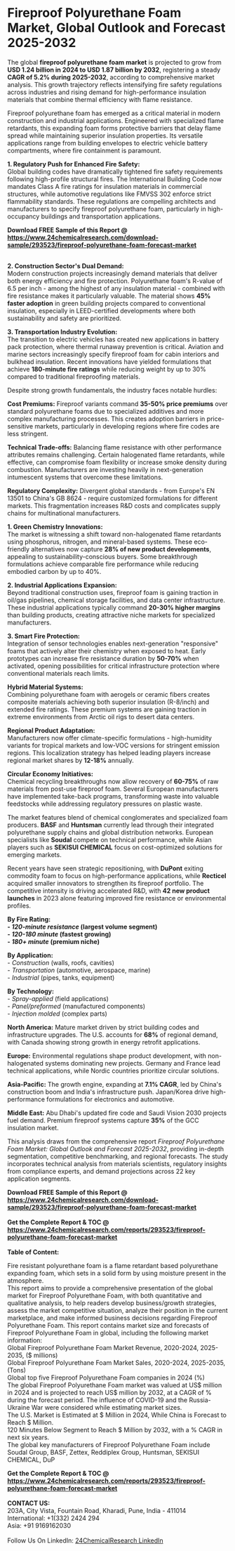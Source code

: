 <h1>Fireproof Polyurethane Foam Market, Global Outlook and Forecast 2025-2032</h1><p>The global <strong>fireproof polyurethane foam market</strong> is projected to grow from <strong>USD 1.24 billion in 2024 to USD 1.87 billion by 2032</strong>, registering a steady <strong>CAGR of 5.2% during 2025-2032</strong>, according to comprehensive market analysis. This growth trajectory reflects intensifying fire safety regulations across industries and rising demand for high-performance insulation materials that combine thermal efficiency with flame resistance.</p><p>Fireproof polyurethane foam has emerged as a critical material in modern construction and industrial applications. Engineered with specialized flame retardants, this expanding foam forms protective barriers that delay flame spread while maintaining superior insulation properties. Its versatile applications range from building envelopes to electric vehicle battery compartments, where fire containment is paramount.</p><p><strong>1. Regulatory Push for Enhanced Fire Safety:</strong><br>
Global building codes have dramatically tightened fire safety requirements following high-profile structural fires. The International Building Code now mandates Class A fire ratings for insulation materials in commercial structures, while automotive regulations like FMVSS 302 enforce strict flammability standards. These regulations are compelling architects and manufacturers to specify fireproof polyurethane foam, particularly in high-occupancy buildings and transportation applications.</p><div><b>Download FREE Sample of this Report @ 
            <a href="https://www.24chemicalresearch.com/download-sample/293523/fireproof-polyurethane-foam-forecast-market">
            https://www.24chemicalresearch.com/download-sample/293523/fireproof-polyurethane-foam-forecast-market</a></b></div><br><p><strong>2. Construction Sector's Dual Demand:</strong><br>
Modern construction projects increasingly demand materials that deliver both energy efficiency and fire protection. Polyurethane foam's R-value of 6.5 per inch - among the highest of any insulation material - combined with fire resistance makes it particularly valuable. The material shows <strong>45% faster adoption</strong> in green building projects compared to conventional insulation, especially in LEED-certified developments where both sustainability and safety are prioritized.</p><p><strong>3. Transportation Industry Evolution:</strong><br>
The transition to electric vehicles has created new applications in battery pack protection, where thermal runaway prevention is critical. Aviation and marine sectors increasingly specify fireproof foam for cabin interiors and bulkhead insulation. Recent innovations have yielded formulations that achieve <strong>180-minute fire ratings</strong> while reducing weight by up to 30% compared to traditional fireproofing materials.</p><p>Despite strong growth fundamentals, the industry faces notable hurdles:</p><p><strong>Cost Premiums:</strong> Fireproof variants command <strong>35-50% price premiums</strong> over standard polyurethane foams due to specialized additives and more complex manufacturing processes. This creates adoption barriers in price-sensitive markets, particularly in developing regions where fire codes are less stringent.</p><p><strong>Technical Trade-offs:</strong> Balancing flame resistance with other performance attributes remains challenging. Certain halogenated flame retardants, while effective, can compromise foam flexibility or increase smoke density during combustion. Manufacturers are investing heavily in next-generation intumescent systems that overcome these limitations.</p><p><strong>Regulatory Complexity:</strong> Divergent global standards - from Europe's EN 13501 to China's GB 8624 - require customized formulations for different markets. This fragmentation increases R&amp;D costs and complicates supply chains for multinational manufacturers.</p><p><strong>1. Green Chemistry Innovations:</strong><br>
The market is witnessing a shift toward non-halogenated flame retardants using phosphorus, nitrogen, and mineral-based systems. These eco-friendly alternatives now capture <strong>28% of new product developments</strong>, appealing to sustainability-conscious buyers. Some breakthrough formulations achieve comparable fire performance while reducing embodied carbon by up to 40%.</p><p><strong>2. Industrial Applications Expansion:</strong><br>
Beyond traditional construction uses, fireproof foam is gaining traction in oil/gas pipelines, chemical storage facilities, and data center infrastructure. These industrial applications typically command <strong>20-30% higher margins</strong> than building products, creating attractive niche markets for specialized manufacturers.</p><p><strong>3. Smart Fire Protection:</strong><br>
Integration of sensor technologies enables next-generation "responsive" foams that actively alter their chemistry when exposed to heat. Early prototypes can increase fire resistance duration by <strong>50-70%</strong> when activated, opening possibilities for critical infrastructure protection where conventional materials reach limits.</p><p><strong>Hybrid Material Systems:</strong><br>
	Combining polyurethane foam with aerogels or ceramic fibers creates composite materials achieving both superior insulation (R-8/inch) and extended fire ratings. These premium systems are gaining traction in extreme environments from Arctic oil rigs to desert data centers.</p><p><strong>Regional Product Adaptation:</strong><br>
	Manufacturers now offer climate-specific formulations - high-humidity variants for tropical markets and low-VOC versions for stringent emission regions. This localization strategy has helped leading players increase regional market shares by <strong>12-18%</strong> annually.</p><p><strong>Circular Economy Initiatives:</strong><br>
	Chemical recycling breakthroughs now allow recovery of <strong>60-75%</strong> of raw materials from post-use fireproof foam. Several European manufacturers have implemented take-back programs, transforming waste into valuable feedstocks while addressing regulatory pressures on plastic waste.</p><p>The market features blend of chemical conglomerates and specialized foam producers. <strong>BASF</strong> and <strong>Huntsman</strong> currently lead through their integrated polyurethane supply chains and global distribution networks. European specialists like <strong>Soudal</strong> compete on technical performance, while Asian players such as <strong>SEKISUI CHEMICAL</strong> focus on cost-optimized solutions for emerging markets.</p><p>Recent years have seen strategic repositioning, with <strong>DuPont</strong> exiting commodity foam to focus on high-performance applications, while <strong>Recticel</strong> acquired smaller innovators to strengthen its fireproof portfolio. The competitive intensity is driving accelerated R&amp;D, with <strong>42 new product launches</strong> in 2023 alone featuring improved fire resistance or environmental profiles.</p><p><strong>By Fire Rating:<strong><br>
	- <em>120-minute resistance</em> (largest volume segment)<br>
	- <em>120-180 minute</em> (fastest growing)<br>
	- <em>180+ minute</em> (premium niche)</strong></strong></p><p><strong>By Application:</strong><br>
	- <em>Construction</em> (walls, roofs, cavities)<br>
	- <em>Transportation</em> (automotive, aerospace, marine)<br>
	- <em>Industrial</em> (pipes, tanks, equipment)</p><p><strong>By Technology:</strong><br>
	- <em>Spray-applied</em> (field applications)<br>
	- <em>Panel/preformed</em> (manufactured components)<br>
	- <em>Injection molded</em> (complex parts)</p><p><strong>North America:</strong> Mature market driven by strict building codes and infrastructure upgrades. The U.S. accounts for <strong>68%</strong> of regional demand, with Canada showing strong growth in energy retrofit applications.</p><p><strong>Europe:</strong> Environmental regulations shape product development, with non-halogenated systems dominating new projects. Germany and France lead technical applications, while Nordic countries prioritize circular solutions.</p><p><strong>Asia-Pacific:</strong> The growth engine, expanding at <strong>7.1% CAGR</strong>, led by China's construction boom and India's infrastructure push. Japan/Korea drive high-performance formulations for electronics and automotive.</p><p><strong>Middle East:</strong> Abu Dhabi's updated fire code and Saudi Vision 2030 projects fuel demand. Premium fireproof systems capture <strong>35%</strong> of the GCC insulation market.</p><p>This analysis draws from the comprehensive report <em>Fireproof Polyurethane Foam Market: Global Outlook and Forecast 2025-2032</em>, providing in-depth segmentation, competitive benchmarking, and regional forecasts. The study incorporates technical analysis from materials scientists, regulatory insights from compliance experts, and demand projections across 22 key application segments.</p><div><b>Download FREE Sample of this Report @ 
            <a href="https://www.24chemicalresearch.com/download-sample/293523/fireproof-polyurethane-foam-forecast-market">
            https://www.24chemicalresearch.com/download-sample/293523/fireproof-polyurethane-foam-forecast-market</a></b></div><br><div><b>Get the Complete Report & TOC @ 
            <a href="https://www.24chemicalresearch.com/reports/293523/fireproof-polyurethane-foam-forecast-market">
            https://www.24chemicalresearch.com/reports/293523/fireproof-polyurethane-foam-forecast-market</a></b></div><br>
            <b>Table of Content:</b><p>Fire resistant polyurethane foam is a flame retardant based polyurethane expanding foam, which sets in a solid form by using moisture present in the atmosphere.<br />
This report aims to provide a comprehensive presentation of the global market for Fireproof Polyurethane Foam, with both quantitative and qualitative analysis, to help readers develop business/growth strategies, assess the market competitive situation, analyze their position in the current marketplace, and make informed business decisions regarding Fireproof Polyurethane Foam. This report contains market size and forecasts of Fireproof Polyurethane Foam in global, including the following market information:<br />
Global Fireproof Polyurethane Foam Market Revenue, 2020-2024, 2025-2035, ($ millions)<br />
Global Fireproof Polyurethane Foam Market Sales, 2020-2024, 2025-2035, (Tons)<br />
Global top five Fireproof Polyurethane Foam companies in 2024 (%)<br />
The global Fireproof Polyurethane Foam market was valued at US$ million in 2024 and is projected to reach US$ million by 2032, at a CAGR of % during the forecast period. The influence of COVID-19 and the Russia-Ukraine War were considered while estimating market sizes.<br />
The U.S. Market is Estimated at $ Million in 2024, While China is Forecast to Reach $ Million.<br />
120 Minutes Below Segment to Reach $ Million by 2032, with a % CAGR in next six years.<br />
The global key manufacturers of Fireproof Polyurethane Foam include Soudal Group, BASF, Zettex, Reddiplex Group, Huntsman, SEKISUI CHEMICAL, DuP</p><div><b>Get the Complete Report & TOC @ 
            <a href="https://www.24chemicalresearch.com/reports/293523/fireproof-polyurethane-foam-forecast-market">
            https://www.24chemicalresearch.com/reports/293523/fireproof-polyurethane-foam-forecast-market</a></b></div><br><b>CONTACT US:</b><br>
            203A, City Vista, Fountain Road, Kharadi, Pune, India - 411014<br>
            International: +1(332) 2424 294<br>
            Asia: +91 9169162030 <br><br>
            Follow Us On LinkedIn: <a href="https://www.linkedin.com/company/24chemicalresearch/">24ChemicalResearch LinkedIn</a>